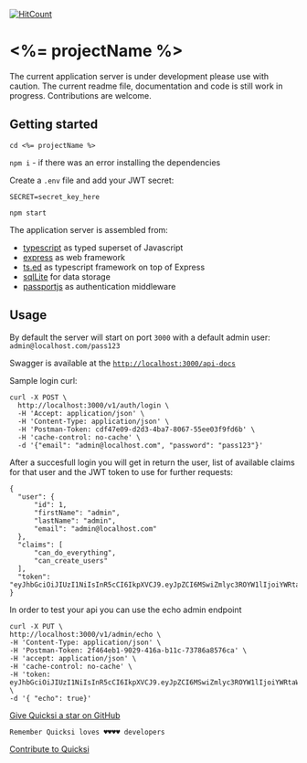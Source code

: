 [![HitCount](http://hits.dwyl.com/AnayoOleru/quicksi/ree/master/templates/typescript/node-ts/node-ts-typeorm%26sqlite.svg)](http://hits.dwyl.com/AnayoOleru/quicksi/tree/master/templates/typescript/node-ts/node-ts-typeorm%26sqlite)

# <%= projectName %>

The current application server is under development please use with caution.
The current readme file, documentation and code is still work in progress.
Contributions are welcome.

## Getting started

`cd <%= projectName %>`

`npm i` - if there was an error installing the dependencies

Create a ```.env``` file and add your JWT secret:
```
SECRET=secret_key_here
```

```
npm start
```

The application server is assembled from:
- [typescript](https://www.typescriptlang.org/) as typed superset of Javascript
- [express](https://expressjs.com/) as web framework
- [ts.ed](http://tsed.io/) as typescript framework on top of Express
- [sqlLite](https://www.sqlite.org/index.html) for data storage
- [passportjs](http://www.passportjs.org) as authentication middleware


## Usage

By default the server will start on port ```3000``` with a default admin user: ```admin@localhost.com/pass123```

Swagger is available at the [```http://localhost:3000/api-docs```](http://localhost:3000/api-docs)

Sample login curl:
```
curl -X POST \
  http://localhost:3000/v1/auth/login \
  -H 'Accept: application/json' \
  -H 'Content-Type: application/json' \
  -H 'Postman-Token: cdf47e09-d2d3-4ba7-8067-55ee03f9fd6b' \
  -H 'cache-control: no-cache' \
  -d '{"email": "admin@localhost.com", "password": "pass123"}'
  ```

  After a succesfull login you will get in return the user, list of available claims for that user and the JWT token to use for further requests:

  ```
{
    "user": {
        "id": 1,
        "firstName": "admin",
        "lastName": "admin",
        "email": "admin@localhost.com"
    },
    "claims": [
        "can_do_everything",
        "can_create_users"
    ],
    "token": "eyJhbGciOiJIUzI1NiIsInR5cCI6IkpXVCJ9.eyJpZCI6MSwiZmlyc3ROYW1lIjoiYWRtaW4iLCJsYXN0TmFtZSI6ImFkbWluIiwiZW1haWwiOiJhZG1pbkBsb2NhbGhvc3QuY29tIiwiY2xhaW1zIjpbImNhbl9kb19ldmVyeXRoaW5nIiwiY2FuX2NyZWF0ZV91c2VycyJdLCJpYXQiOjE1NDY4Njk0NzV9.NqW7MhcjOpRTJOeUyNcl4O3K1qoaGvkhElvNHZIMWsE"
}
  ```

  In order to test your api you can use the echo admin endpoint
  ```
  curl -X PUT \
  http://localhost:3000/v1/admin/echo \
  -H 'Content-Type: application/json' \
  -H 'Postman-Token: 2f464eb1-9029-416a-b11c-73786a8576ca' \
  -H 'accept: application/json' \
  -H 'cache-control: no-cache' \
  -H 'token: eyJhbGciOiJIUzI1NiIsInR5cCI6IkpXVCJ9.eyJpZCI6MSwiZmlyc3ROYW1lIjoiYWRtaW4iLCJsYXN0TmFtZSI6ImFkbWluIiwiZW1haWwiOiJhZG1pbkBsb2NhbGhvc3QuY29tIiwiY2xhaW1zIjpbImNhbl9kb19ldmVyeXRoaW5nIiwiY2FuX2NyZWF0ZV91c2VycyJdLCJpYXQiOjE1NDY4Njk0NzV9.NqW7MhcjOpRTJOeUyNcl4O3K1qoaGvkhElvNHZIMWsE' \
  -d '{ "echo": true}'
  ```

[Give Quicksi a star on GitHub](https://github.com/AnayoOleru/quicksi)

`Remember Quicksi loves ♥️♥️♥️♥️ developers`

[Contribute to Quicksi](https://github.com/AnayoOleru/quicksi/blob/master/CONTRIBUTING.md)